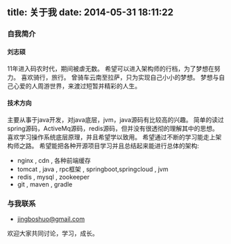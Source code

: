 title: 关于我
date: 2014-05-31 18:11:22
---

### 自我简介
#### 刘志硕
11年进入码农时代，期间被虐无数。
希望可以进入架构师的行档，为了梦想在努力。
喜欢骑行，旅行。
曾骑车云南至拉萨，只为实现自己小小的梦想。
梦想与自己心爱的人周游世界，来渡过短暂并精彩的人生。
#### 技术方向
主要从事于java开发，对java底层，jvm，java源码有比较高的兴趣。
简单的读过spring源码，ActiveMq源码，redis源码，但并没有很透彻的理解其中的思想。
喜欢学习操作系统底层原理，并且希望学以致用。
希望通过不断的学习能走上架构师之路。
希望能把各种开源项目学习并且总结起来能进行总体的架构:
 - nginx , cdn , 各种前端缓存
 - tomcat , java , rpc框架 , springboot,springcloud , jvm
 - redis , mysql , zookeeper
 - git , maven , gradle

### 与我联系
* jingboshuo@gmail.com

欢迎大家共同讨论，学习，成长。
